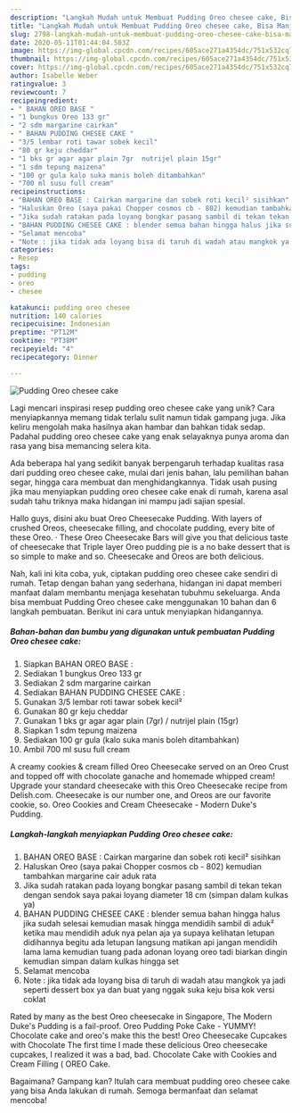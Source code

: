 ```yaml
---
description: "Langkah Mudah untuk Membuat Pudding Oreo chesee cake, Bisa Manjain Lidah"
title: "Langkah Mudah untuk Membuat Pudding Oreo chesee cake, Bisa Manjain Lidah"
slug: 2798-langkah-mudah-untuk-membuat-pudding-oreo-chesee-cake-bisa-manjain-lidah
date: 2020-05-11T01:44:04.503Z
image: https://img-global.cpcdn.com/recipes/605ace271a4354dc/751x532cq70/pudding-oreo-chesee-cake-foto-resep-utama.jpg
thumbnail: https://img-global.cpcdn.com/recipes/605ace271a4354dc/751x532cq70/pudding-oreo-chesee-cake-foto-resep-utama.jpg
cover: https://img-global.cpcdn.com/recipes/605ace271a4354dc/751x532cq70/pudding-oreo-chesee-cake-foto-resep-utama.jpg
author: Isabelle Weber
ratingvalue: 3
reviewcount: 7
recipeingredient:
- " BAHAN OREO BASE "
- "1 bungkus Oreo 133 gr"
- "2 sdm margarine cairkan"
- " BAHAN PUDDING CHESEE CAKE "
- "3/5 lembar roti tawar sobek kecil"
- "80 gr keju cheddar"
- "1 bks gr agar agar plain 7gr  nutrijel plain 15gr"
- "1 sdm tepung maizena"
- "100 gr gula kalo suka manis boleh ditambahkan"
- "700 ml susu full cream"
recipeinstructions:
- "BAHAN OREO BASE : Cairkan margarine dan sobek roti kecil² sisihkan"
- "Haluskan Oreo (saya pakai Chopper cosmos cb - 802) kemudian tambahkan margarine cair aduk rata"
- "Jika sudah ratakan pada loyang bongkar pasang sambil di tekan tekan dengan sendok saya pakai loyang diameter 18 cm (simpan dalam kulkas ya)"
- "BAHAN PUDDING CHESEE CAKE : blender semua bahan hingga halus jika sudah selesai kemudian masak hingga mendidih sambil di aduk² ketika mau mendidih aduk nya pelan aja ya supaya kelihatan letupan didihannya begitu ada letupan langsung matikan api jangan mendidih lama lama kemudian tuang pada adonan loyang oreo tadi biarkan dingin kemudian simpan dalam kulkas hingga set"
- "Selamat mencoba"
- "Note : jika tidak ada loyang bisa di taruh di wadah atau mangkok ya jadi seperti dessert box ya dan buat yang nggak suka keju bisa kok versi coklat"
categories:
- Resep
tags:
- pudding
- oreo
- chesee

katakunci: pudding oreo chesee 
nutrition: 140 calories
recipecuisine: Indonesian
preptime: "PT12M"
cooktime: "PT38M"
recipeyield: "4"
recipecategory: Dinner

---
```



![Pudding Oreo chesee cake](https://img-global.cpcdn.com/recipes/605ace271a4354dc/751x532cq70/pudding-oreo-chesee-cake-foto-resep-utama.jpg)

Lagi mencari inspirasi resep pudding oreo chesee cake yang unik? Cara menyiapkannya memang tidak terlalu sulit namun tidak gampang juga. Jika keliru mengolah maka hasilnya akan hambar dan bahkan tidak sedap. Padahal pudding oreo chesee cake yang enak selayaknya punya aroma dan rasa yang bisa memancing selera kita.

Ada beberapa hal yang sedikit banyak berpengaruh terhadap kualitas rasa dari pudding oreo chesee cake, mulai dari jenis bahan, lalu pemilihan bahan segar, hingga cara membuat dan menghidangkannya. Tidak usah pusing jika mau menyiapkan pudding oreo chesee cake enak di rumah, karena asal sudah tahu triknya maka hidangan ini mampu jadi sajian spesial.

Hallo guys, disini aku buat Oreo Cheesecake Pudding. With layers of crushed Oreos, cheesecake filling, and chocolate pudding, every bite of these Oreo. · These Oreo Cheesecake Bars will give you that delicious taste of cheesecake that Triple layer Oreo pudding pie is a no bake dessert that is so simple to make and so. Cheesecake and Oreos are both delicious.


Nah, kali ini kita coba, yuk, ciptakan pudding oreo chesee cake sendiri di rumah. Tetap dengan bahan yang sederhana, hidangan ini dapat memberi manfaat dalam membantu menjaga kesehatan tubuhmu sekeluarga. Anda bisa membuat Pudding Oreo chesee cake menggunakan 10 bahan dan 6 langkah pembuatan. Berikut ini cara untuk menyiapkan hidangannya.

<!--inarticleads1-->

##### Bahan-bahan dan bumbu yang digunakan untuk pembuatan Pudding Oreo chesee cake:

1. Siapkan  BAHAN OREO BASE :
1. Sediakan 1 bungkus Oreo 133 gr
1. Sediakan 2 sdm margarine cairkan
1. Sediakan  BAHAN PUDDING CHESEE CAKE :
1. Gunakan 3/5 lembar roti tawar sobek kecil²
1. Gunakan 80 gr keju cheddar
1. Gunakan 1 bks gr agar agar plain (7gr) / nutrijel plain (15gr)
1. Siapkan 1 sdm tepung maizena
1. Sediakan 100 gr gula (kalo suka manis boleh ditambahkan)
1. Ambil 700 ml susu full cream


A creamy cookies &amp; cream filled Oreo Cheesecake served on an Oreo Crust and topped off with chocolate ganache and homemade whipped cream! Upgrade your standard cheesecake with this Oreo Cheesecake recipe from Delish.com. Cheesecake is our number one, and Oreos are our favorite cookie, so. Oreo Cookies and Cream Cheesecake - Modern Duke&#39;s Pudding. 

<!--inarticleads2-->

##### Langkah-langkah menyiapkan Pudding Oreo chesee cake:

1. BAHAN OREO BASE : Cairkan margarine dan sobek roti kecil² sisihkan
1. Haluskan Oreo (saya pakai Chopper cosmos cb - 802) kemudian tambahkan margarine cair aduk rata
1. Jika sudah ratakan pada loyang bongkar pasang sambil di tekan tekan dengan sendok saya pakai loyang diameter 18 cm (simpan dalam kulkas ya)
1. BAHAN PUDDING CHESEE CAKE : blender semua bahan hingga halus jika sudah selesai kemudian masak hingga mendidih sambil di aduk² ketika mau mendidih aduk nya pelan aja ya supaya kelihatan letupan didihannya begitu ada letupan langsung matikan api jangan mendidih lama lama kemudian tuang pada adonan loyang oreo tadi biarkan dingin kemudian simpan dalam kulkas hingga set
1. Selamat mencoba
1. Note : jika tidak ada loyang bisa di taruh di wadah atau mangkok ya jadi seperti dessert box ya dan buat yang nggak suka keju bisa kok versi coklat


Rated by many as the best Oreo cheesecake in Singapore, The Modern Duke&#39;s Pudding is a fail-proof. Oreo Pudding Poke Cake - YUMMY! Chocolate cake and oreo&#39;s make this the best! Oreo Cheesecake Cupcakes with Chocolate The first time I made these delicious Oreo cheesecake cupcakes, I realized it was a bad, bad. Chocolate Cake with Cookies and Cream Filling ( OREO Cake. 

Bagaimana? Gampang kan? Itulah cara membuat pudding oreo chesee cake yang bisa Anda lakukan di rumah. Semoga bermanfaat dan selamat mencoba!
